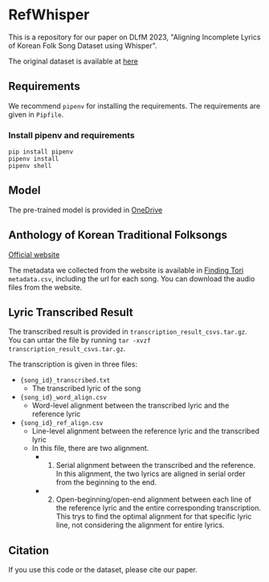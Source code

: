 # RefWhisper

This is a repository for our paper on DLfM 2023, "Aligning Incomplete Lyrics of Korean Folk Song Dataset using Whisper".

The original dataset is available at [here](http://urisori.co.kr/urisori-en/doku.php?id=start)

## Requirements
We recommend ``pipenv`` for installing the requirements. The requirements are given in ``Pipfile``.
### Install pipenv and requirements
```
pip install pipenv
pipenv install
pipenv shell
```

## Model
The pre-trained model is provided in [OneDrive](https://sogang365-my.sharepoint.com/:u:/g/personal/dasaem_jeong_o365_sogang_ac_kr/ESVuo8AO37tCq9_xT7P9QzABoggFDq-qLMKQ61ZOMnjdpw?e=gugvgQ)


## Anthology of Korean Traditional Folksongs
[Official website](http://urisori.co.kr/urisori-en/doku.php?id=start)

The metadata we collected from the website is available in [Finding Tori](https://github.com/danbinaerinHan/finding-tori) `metadata.csv`, including the url for each song. You can download the audio files from the website.


## Lyric Transcribed Result
The transcribed result is provided in ``transcription_result_csvs.tar.gz``. You can untar the file by running ``tar -xvzf transcription_result_csvs.tar.gz``.

The transcription is given in three files:
- ``{song_id}_transcribed.txt``
  - The transcribed lyric of the song
- ``{song_id}_word_align.csv``
  - Word-level alignment between the transcribed lyric and the reference lyric
- ``{song_id}_ref_align.csv``
  - Line-level alignment between the reference lyric and the transcribed lyric
  - In this file, there are two alignment. 
    - 1) Serial alignment between the transcribed and the reference. In this alignment, the two lyrics are aligned in serial order from the beginning to the end.
    - 2) Open-beginning/open-end alignment between each line of the reference lyric and the entire corresponding transcription. This trys to find the optimal alignment for that specific lyric line, not considering the alignment for entire lyrics.

## Citation
If you use this code or the dataset, please cite our paper.
```

